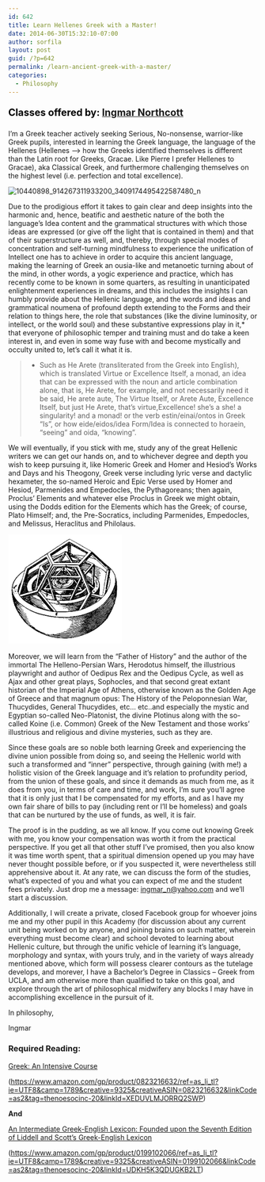 ```yaml
---
id: 642
title: Learn Hellenes Greek with a Master!
date: 2014-06-30T15:32:10-07:00
author: sorfila
layout: post
guid: /?p=642
permalink: /learn-ancient-greek-with-a-master/
categories:
  - Philosophy
---
```

#### **<span style="color: #000000; font-size: 1.4em; line-height: 1.5em;">Classes offered by: </span><a style="font-size: 1.4em;" title="Ingmar on Facebook" href="https://www.facebook.com/ingmar.northcott.3" target="_blank">Ingmar Northcott</a>**

I&#8217;m a Greek teacher actively seeking Serious, No-nonsense, warrior-like Greek pupils, interested in learning the Greek language, the language of the Hellenes (Hellenes &#8211;> how the Greeks identified themselves is different than the Latin root for Greeks, Gracae. Like Pierre I prefer Hellenes to Gracae), aka Classical Greek, and furthermore challenging themselves on the highest level (i.e. perfection and total excellence).

<img class="alignnone size-large wp-image-644" alt="10440898_914267311933200_3409174495422587480_n" src="/assets/images/wp-content/uploads/2014/06/10440898_914267311933200_3409174495422587480_n-940x634.jpg" width="850" height="573" srcset="/assets/images/wp-content/uploads/2014/06/10440898_914267311933200_3409174495422587480_n-940x634.jpg 940w, /assets/images/wp-content/uploads/2014/06/10440898_914267311933200_3409174495422587480_n-444x300.jpg 444w, /assets/images/wp-content/uploads/2014/06/10440898_914267311933200_3409174495422587480_n.jpg 960w" sizes="(max-width: 850px) 100vw, 850px" />

Due to the prodigious effort it takes to gain clear and deep insights into the harmonic and, hence, beatific and aesthetic nature of the both the language&#8217;s Idea content and the grammatical structures with which those ideas are expressed (or give off the light that is contained in them) and that of their superstructure as well, and, thereby, through special modes of concentration and self-turning mindfulness to experience the unification of Intellect one has to achieve in order to acquire this ancient language, making the learning of Greek an ousia-like and metanoetic turning about of the mind, in other words, a yogic experience and practice, which has recently come to be known in some quarters, as resulting in unanticipated enlightenment experiences in dreams, and this includes the insights I can humbly provide about the Hellenic language, and the words and ideas and grammatical noumena of profound depth extending to the Forms and their relation to things here, the role that substances (like the divine luminosity, or intellect, or the world soul) and these substantive expressions play in it,* that everyone of philosophic temper and training must and do take a keen interest in, and even in some way fuse with and become mystically and occulty united to, let&#8217;s call it what it is.

> * Such as He Arete (transliterated from the Greek into English), which is translated Virtue or Excellence Itself, a monad, an idea that can be expressed with the noun and article combination alone, that is, He Arete, for example, and not necessarily need it be said, He arete aute, The Virtue Itself, or Arete Aute, Excellence Itself, but just He Arete, that&#8217;s virtue,Excellence! she&#8217;s a she! a singularity! and a monad! or the verb estin/einai/ontos in Greek &#8220;Is&#8221;, or how eide/eidos/idea Form/Idea is connected to horaein, &#8220;seeing&#8221; and oida, &#8220;knowing&#8221;.

We will eventually, if you stick with me, study any of the great Hellenic writers we can get our hands on, and to whichever degree and depth you wish to keep pursuing it, like Homeric Greek and Homer and Hesiod&#8217;s Works and Days and his Theogony, Greek verse including lyric verse and dactylic hexameter, the so-named Heroic and Epic Verse used by Homer and Hesiod, Parmenides and Empedocles, the Pythagoreans; then again, Proclus&#8217; Elements and whatever else Proclus in Greek we might obtain, using the Dodds edition for the Elements which has the Greek; of course, Plato Himself; and, the Pre-Socratics, including Parmenides, Empedocles, and Melissus, Heraclitus and Philolaus.

<img class="alignnone size-full wp-image-431" alt="Kepler's-platonic-solid" src="/assets/images/wp-content/uploads/2013/05/230px-Kepler-solar-system-2.png" width="230" height="220" />

Moreover, we will learn from the &#8220;Father of History&#8221; and the author of the immortal The Helleno-Persian Wars, Herodotus himself, the illustrious playwright and author of Oedipus Rex and the Oedipus Cycle, as well as Ajax and other great plays, Sophocles, and that second great extant historian of the Imperial Age of Athens, otherwise known as the Golden Age of Greece and that magnum opus: The History of the Peloponnesian War, Thucydides, General Thucydides, etc&#8230; etc..and especially the mystic and Egyptian so-called Neo-Platonist, the divine Plotinus along with the so-called Koine (i.e. Common) Greek of the New Testament and those works&#8217; illustrious and religious and divine mysteries, such as they are.

Since these goals are so noble both learning Greek and experiencing the divine union possible from doing so, and seeing the Hellenic world with such a transformed and &#8220;inner&#8221; perspective, through gaining (with me!) a holistic vision of the Greek language and it&#8217;s relation to profundity period, from the union of these goals, and since it demands as much from me, as it does from you, in terms of care and time, and work, I&#8217;m sure you&#8217;ll agree that it is only just that I be compensated for my efforts, and as I have my own fair share of bills to pay (including rent or I&#8217;ll be homeless) and goals that can be nurtured by the use of funds, as well, it is fair.

The proof is in the pudding, as we all know. If you come out knowing Greek with me, you know your compensation was worth it from the practical perspective. If you get all that other stuff I&#8217;ve promised, then you also know it was time worth spent, that a spiritual dimension opened up you may have never thought possible before, or if you suspected it, were nevertheless still apprehensive about it. At any rate, we can discuss the form of the studies, what&#8217;s expected of you and what you can expect of me and the student fees privately. Just drop me a message: <a href="mailto:ingmar_n@yahoo.com" target="_blank">ingmar_n@yahoo.com</a> and we&#8217;ll start a discussion.

Additionally, I will create a private, closed Facebook group for whoever joins me and my other pupil in this Academy (for discussion about any current unit being worked on by anyone, and joining brains on such matter, wherein everything must become clear) and school devoted to learning about Hellenic culture, but through the unific vehicle of learning it&#8217;s language, morphology and syntax, with yours truly, and in the variety of ways already mentioned above, which form will possess clearer contours as the tutelage develops, and morever, I have a Bachelor&#8217;s Degree in Classics &#8211; Greek from UCLA, and am otherwise more than qualified to take on this goal, and explore through the art of philosophical midwifery any blocks I may have in accomplishing excellence in the pursuit of it.

In philosophy,

Ingmar

### **Required Reading:**

[Greek: An Intensive Course](https://www.amazon.com/gp/product/0823216632/ref=as_li_tl?ie=UTF8&camp=1789&creative=9325&creativeASIN=0823216632&linkCode=as2&tag=thenoesocinc-20&linkId=4V6FMS53I2IBNTXM)<img alt="" src="https://ir-na.amazon-adsystem.com/e/ir?t=thenoesocinc-20&l=as2&o=1&a=0823216632" width="1" height="1" border="0" />

<img alt="" src="https://ws-na.amazon-adsystem.com/widgets/q?_encoding=UTF8&ASIN=0823216632&Format=_SL250_&ID=AsinImage&MarketPlace=US&ServiceVersion=20070822&WS=1&tag=thenoesocinc-20" border="0" />(https://www.amazon.com/gp/product/0823216632/ref=as_li_tl?ie=UTF8&camp=1789&creative=9325&creativeASIN=0823216632&linkCode=as2&tag=thenoesocinc-20&linkId=XEDUVLMJORRQ2SWP)<img alt="" src="https://ir-na.amazon-adsystem.com/e/ir?t=thenoesocinc-20&l=as2&o=1&a=0823216632" width="1" height="1" border="0" />

**And**

[An Intermediate Greek-English Lexicon: Founded upon the Seventh Edition of Liddell and Scott&#8217;s Greek-English Lexicon](https://www.amazon.com/gp/product/0199102066/ref=as_li_tl?ie=UTF8&camp=1789&creative=9325&creativeASIN=0199102066&linkCode=as2&tag=thenoesocinc-20&linkId=X2P4FXGJ3L33U6ZH)<img alt="" src="https://ir-na.amazon-adsystem.com/e/ir?t=thenoesocinc-20&l=as2&o=1&a=0199102066" width="1" height="1" border="0" />

<img alt="" src="https://ws-na.amazon-adsystem.com/widgets/q?_encoding=UTF8&ASIN=0199102066&Format=_SL250_&ID=AsinImage&MarketPlace=US&ServiceVersion=20070822&WS=1&tag=thenoesocinc-20" border="0" />(https://www.amazon.com/gp/product/0199102066/ref=as_li_tl?ie=UTF8&camp=1789&creative=9325&creativeASIN=0199102066&linkCode=as2&tag=thenoesocinc-20&linkId=UDKH5K3QDUGKB2LT)<img alt="" src="https://ir-na.amazon-adsystem.com/e/ir?t=thenoesocinc-20&l=as2&o=1&a=0199102066" width="1" height="1" border="0" />
